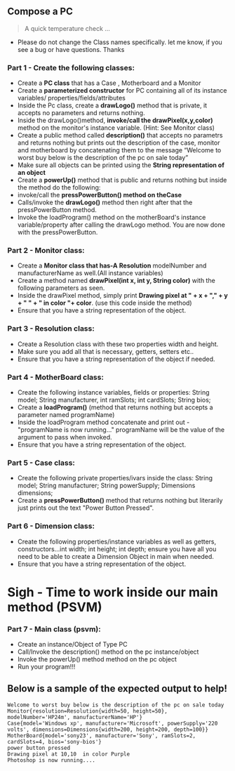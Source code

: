 ## Compose a PC 
>  A quick temperature check ...
- Please do not change the Class names specifically. let me know, if you see a bug or have questions. Thanks

### Part 1 - Create the following classes:
- Create a **PC class** that has a Case , Motherboard and a Monitor
- Create a **parameterized constructor** for PC containing all of its instance variables/ properties/fields/attributes
- Inside the Pc class, create a **drawLogo()** method that is private, it accepts no parameters and returns nothing.
- Inside the drawLogo()method, **invoke/call the drawPixel(x,y,color)** method on the monitor's instance variable. (Hint: See Monitor class)
- Create a public method called **description()** that accepts no parametrs and returns nothing but prints out the description of the case, monitor and motherboard by concatenating them to the message “Welcome to worst buy below is the description of the pc on sale today”
- Make sure all objects can be printed using the **String representation of an object**
- Create a **powerUp()** method that is public and returns nothing but inside the method do the following:
- invoke/call  the **pressPowerButton() method  on theCase** 
- Calls/invoke the **drawLogo()** method then right after that the pressPowerButton method.
- Invoke the loadProgram() method on the motherBoard's instance variable/property after calling the drawLogo method. You are now done with the pressPowerButton.

### Part 2 - Monitor class:
- Create a **Monitor class that has-A**  **Resolution** modelNumber and manufacturerName as well.(All instance variables)
- Create a method named **drawPixel(int x, int y, String color)** with the following parameters as seen.
- Inside the drawPixel method, simply print **Drawing pixel at " + x + "," + y + " " + " in color "+ color**. (use this code inside the method)
- Ensure that you have a string representation of the object.

### Part 3 - Resolution class:
- Create a Resolution class with these two properties width and height.
- Make sure you add all that is necessary, getters, setters etc..
- Ensure that you have a string representation of the object if needed.

### Part 4 - MotherBoard class:
- Create the following instance variables, fields or properties: String model; String manufacturer, int ramSlots; int cardSlots; String bios;
- Create a **loadProgram()** (method that returns nothing but accepts a parameter named programName)
- Inside the loadProgram method concatenate and print out - "programName is now running..."  programName will be the value of the argument to pass when invoked.
- Ensure that you have a string representation of the object.

### Part 5 - Case class:
- Create the following private properties/ivars inside the class:  String model; String manufacturer; String powerSupply; Dimensions dimensions;
- Create a **pressPowerButton()** method that returns nothing but literarily just prints out the text "Power Button Pressed". 

### Part 6 - Dimension class:
- Create the following properties/instance variables as well as getters, constructors...int width; int height; int depth; ensure you have all you need to be able to create a Dimension Object in main when needed. 
- Ensure that you have a string representation of the object.

# Sigh - Time to work inside our main method (PSVM)

### Part 7 - Main class (psvm):
- Create an instance/Object of Type PC
- Call/Invoke the description() method on the pc instance/object
- Invoke the powerUp() method method on the pc object
- Run your program!!!

## Below is a sample of the expected output to help!

```
Welcome to worst buy below is the description of the pc on sale today 
Monitor{resolution=Resolution{width=50, height=50}, modelNumber='HP24m', manufacturerName='HP'} 
Case{model='Windows xp', manufacturer='Microsoft', powerSupply='220 volts', dimensions=Dimensions{width=200, height=200, depth=100}} 
MotherBoard{model='sony23', manufacturer='Sony', ramSlots=2, cardSlots=4, bios='sony-bios'}
power button pressed
Drawing pixel at 10,10  in color Purple
Photoshop is now running....

```

